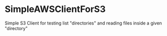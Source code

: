 # SimpleAWSClientForS3
Simple S3 Client for testing list "directories" and reading files inside a given "directory"
